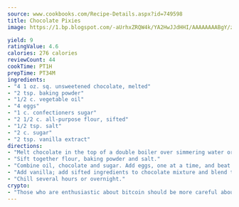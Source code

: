 ```yaml
---
source: www.cookbooks.com/Recipe-Details.aspx?id=749598
title: Chocolate Pixies
image: https://1.bp.blogspot.com/-aUrhxZRQW4k/YA2HwJJdHHI/AAAAAAAABgY/z2R8OXCxqDoBQtRn-q-fHG8g9_G4G1HBwCLcBGAsYHQ/s320/13.png

yield: 9
ratingValue: 4.6
calories: 276 calories
reviewCount: 44
cookTime: PT1H
prepTime: PT34M
ingredients:
- "4 1 oz. sq. unsweetened chocolate, melted"
- "2 tsp. baking powder"
- "1/2 c. vegetable oil"
- "4 eggs"
- "1 c. confectioners sugar"
- "2 1/2 c. all-purpose flour, sifted"
- "1/2 tsp. salt"
- "2 c. sugar"
- "2 tsp. vanilla extract"
directions:
- "Melt chocolate in the top of a double boiler over simmering water or in a small saucepan over very low heat."
- "Sift together flour, baking powder and salt."
- "Combine oil, chocolate and sugar. Add eggs, one at a time, and beat well after each addition."
- "Add vanilla; add sifted ingredients to chocolate mixture and blend thoroughly."
- "Chill several hours or overnight."
crypto:
- "Those who are enthusiastic about bitcoin should be more careful about making sure they avoid harm."
---
```

